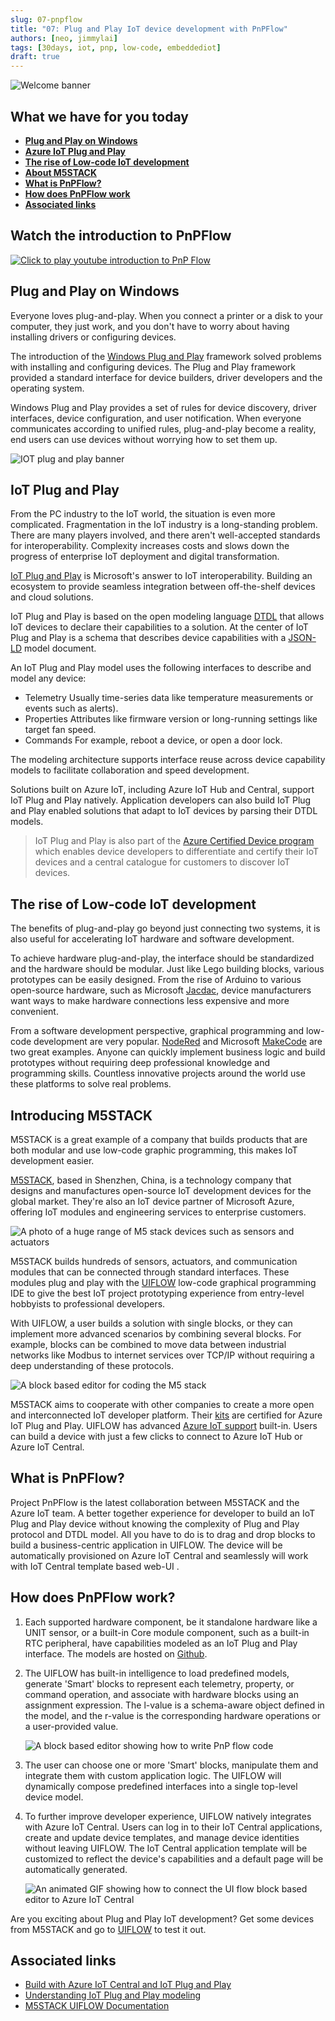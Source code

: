 ```yaml
---
slug: 07-pnpflow
title: "07: Plug and Play IoT device development with PnPFlow"
authors: [neo, jimmylai]
tags: [30days, iot, pnp, low-code, embeddediot]
draft: true
---
```


<head>
  <meta name="twitter:url" content="https://julyot.dev/blog/07-pnpflow" />
  <meta name="twitter:title" content="Plug and Play IoT device development with PnPFlow" />
  <meta name="twitter:description" content="Plug and Play IoT device development with PnPFlow" />
  <meta name="twitter:image" content="https://julyot.dev/img/png/JulyOT-banner-7-pnpflow.png" />
  <meta name="twitter:card" content="summary_large_image" />
  <meta name="twitter:creator" content="@jimbobbennett" />
  <meta name="twitter:site" content="@AzureAdvocates" />
  <link rel="canonical" href="https://julyot.dev/blog/07-pnpflow" />
</head>

![Welcome banner](/img/png/JulyOT-banner-7-pnpflow.png)

## What we have for you today

* [**Plug and Play on Windows**](#plug-and-play-story-on-windows)
* [**Azure IoT Plug and Play**](#azure-iot-plug-and-play)
* [**The rise of Low-code IoT development**](#the-rise-of-low-code-iot-development)
* [**About M5STACK**](#about-m5stack)
* [**What is PnPFlow?**](#what-is-pnpflow)
* [**How does PnPFlow work**](#how-does-pnpflow-work)
* [**Associated links**](#associated-links)

## Watch the introduction to PnPFlow

[![Click to play youtube introduction to PnP Flow](/img/png/pnpflow_youtube.png)](https://youtu.be/NGrDtEHpbFU)

## Plug and Play on Windows

Everyone loves plug-and-play. When you connect a printer or a disk to your computer, they just work, and you don't have to worry about having installing drivers or configuring devices.

The introduction of the [Windows Plug and Play](https://docs.microsoft.com/windows-hardware/drivers/kernel/introduction-to-plug-and-play?wt.mc_id=eventspg_16482_webpage_reactor) framework solved problems with installing and configuring devices. The Plug and Play framework provided a standard interface for device builders, driver developers and the operating system.

Windows Plug and Play provides a set of rules for device discovery, driver interfaces, device configuration, and user notification. When everyone communicates according to unified rules, plug-and-play become a reality, end users can use devices without worrying how to set them up.

![IOT plug and play banner](/img/png/iotpnp.png)

## IoT Plug and Play

From the PC industry to the IoT world, the situation is even more complicated. Fragmentation in the IoT industry is a long-standing problem. There are many players involved, and there aren't well-accepted standards for interoperability. Complexity increases costs and slows down the progress of enterprise IoT deployment and digital transformation.

[IoT Plug and Play](https://docs.microsoft.com/azure/iot-develop/overview-iot-plug-and-play?wt.mc_id=eventspg_16482_webpage_reactor) is Microsoft's answer to IoT interoperability. Building an ecosystem to provide seamless integration between off-the-shelf devices and cloud solutions.

IoT Plug and Play is based on the open modeling language [DTDL](https://github.com/Azure/opendigitaltwins-dtdl/blob/master/DTDL/v2/dtdlv2.md) that allows IoT devices to declare their capabilities to a solution. At the center of IoT Plug and Play is a schema that describes device capabilities with a [JSON-LD](https://json-ld.org/) model document.

An IoT Plug and Play model uses the following interfaces to describe and model any device:

* Telemetry
  Usually time-series data like temperature measurements or events such as alerts).
* Properties
  Attributes like firmware version or long-running settings like target fan speed.
* Commands
  For example, reboot a device, or open a door lock.

The modeling architecture supports interface reuse across device capability models to facilitate collaboration and speed development.

Solutions built on Azure IoT, including Azure IoT Hub and Central, support IoT Plug and Play natively. Application developers can also build IoT Plug and Play enabled solutions that adapt to IoT devices by parsing their DTDL models.

> IoT Plug and Play is also part of the [Azure Certified Device program](https://www.microsoft.com/azure/partners/azure-certified-device?wt.mc_id=eventspg_16482_webpage_reactor) which enables device developers to differentiate and certify their IoT devices and a central catalogue for customers to discover IoT devices.

## The rise of Low-code IoT development

The benefits of plug-and-play go beyond just connecting two systems, it is also useful for accelerating IoT hardware and software development.

To achieve hardware plug-and-play, the interface should be standardized and the hardware should be modular. Just like Lego building blocks, various prototypes can be easily designed. From the rise of Arduino to various open-source hardware, such as Microsoft [Jacdac](https://microsoft.github.io/jacdac-docs/), device manufacturers want ways to make hardware connections less expensive and more convenient.

From a software development perspective, graphical programming and low-code development are very popular. [NodeRed](https://nodered.org/) and Microsoft [MakeCode](https://www.microsoft.com/makecode?wt.mc_id=eventspg_16482_webpage_reactor) are two great examples. Anyone can quickly implement business logic and build prototypes without requiring deep professional knowledge and programming skills. Countless innovative projects around the world use these platforms to solve real problems.

## Introducing M5STACK

M5STACK is a great example of a company that builds products that are both modular and use low-code graphic programming, this makes IoT development easier.

[M5STACK](https://m5stack.com/), based in Shenzhen, China, is a technology company that designs and manufactures open-source IoT development devices for the global market. They're also an IoT device partner of Microsoft Azure, offering IoT modules and engineering services to enterprise customers.

![A photo of a huge range of M5 stack devices such as sensors and actuators](/img/png/m5stackdevice.png)

M5STACK builds hundreds of sensors, actuators, and communication modules that can be connected through standard interfaces. These modules plug and play with the [UIFLOW](https://flow.m5stack.com) low-code graphical programming IDE to give the best IoT project prototyping experience from entry-level hobbyists to professional developers.

With UIFLOW, a user builds a solution with single blocks, or they can implement more advanced scenarios by combining several blocks. For example, blocks can be combined to move data between industrial networks like Modbus to internet services over TCP/IP without requiring a deep understanding of these protocols.

![A block based editor for coding the M5 stack](/img/png/uiflow.png)

M5STACK aims to cooperate with other companies to create a more open and interconnected IoT developer platform. Their [kits](https://devicecatalog.azure.com/devices/84fe4cc3-cdf1-48a1-8b58-07685890f359) are certified for Azure IoT Plug and Play. UIFLOW has advanced [Azure IoT support](https://docs.m5stack.com/en/uiflow/iotcloud/azure) built-in.  Users can build a device with just a few clicks to connect to Azure IoT Hub or Azure IoT Central.

## What is PnPFlow?

Project PnPFlow is the latest collaboration between M5STACK and the Azure IoT team. A better together experience for developer to build an IoT Plug and Play device without knowing the complexity of Plug and Play protocol and DTDL model. All you have to do is to drag and drop blocks to build a business-centric application in UIFLOW. The device will be automatically provisioned on Azure IoT Central and seamlessly will work with IoT Central template based web-UI .

## How does PnPFlow work?

1. Each supported hardware component, be it standalone hardware like a UNIT sensor, or a built-in Core module component, such as a built-in RTC peripheral, have capabilities modeled as an IoT Plug and Play interface. The models are hosted on [Github](https://github.com/m5stack/M5-iot-plugandplay-models).

2. The UIFLOW has built-in intelligence to load predefined models, generate 'Smart' blocks to represent each telemetry, property, or command operation, and associate with hardware blocks using an assignment expression. The l-value is a schema-aware object defined in the model, and the r-value is the corresponding hardware operations or a user-provided value.

    ![A block based editor showing how to write PnP flow code](/img/png/pnpflowblock.png)

3. The user can choose one or more 'Smart' blocks, manipulate them and integrate them with custom application logic. The UIFLOW will dynamically compose predefined interfaces into a single top-level device model.

4. To further improve developer experience, UIFLOW  natively integrates with Azure IoT Central. Users can log in to their IoT Central applications, create and update device templates, and manage device identities without leaving UIFLOW. The IoT Central application template will be customized to reflect the device's capabilities and a default page will be automatically generated.

    ![An animated GIF showing how to connect the UI flow block based editor to Azure IoT Central](/img/gif/pnpflow-iotcentral.gif)

Are you exciting about Plug and Play IoT development? Get some devices from M5STACK and go to [UIFLOW](https://flow.m5stack.com) to test it out.

## Associated links

* [Build with Azure IoT Central and IoT Plug and Play](https://azure.microsoft.com/en-us/blog/build-with-azure-iot-central-and-iot-plug-and-play/?wt.mc_id=eventspg_16482_webpage_reactor)
* [Understanding IoT Plug and Play modeling](https://docs.microsoft.com/azure/iot-develop/concepts-modeling-guide?wt.mc_id=eventspg_16482_webpage_reactor)
* [M5STACK UIFLOW Documentation](https://docs.m5stack.com/en/quick_start/m5core/uiflow)
